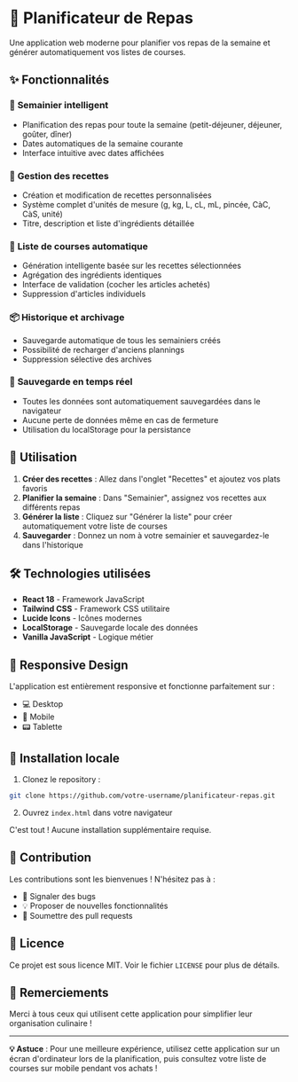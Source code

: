 # 🥗 Planificateur de Repas

Une application web moderne pour planifier vos repas de la semaine et générer automatiquement vos listes de courses.

## ✨ Fonctionnalités

### 📅 **Semainier intelligent**
- Planification des repas pour toute la semaine (petit-déjeuner, déjeuner, goûter, dîner)
- Dates automatiques de la semaine courante
- Interface intuitive avec dates affichées

### 🥗 **Gestion des recettes**
- Création et modification de recettes personnalisées
- Système complet d'unités de mesure (g, kg, L, cL, mL, pincée, CàC, CàS, unité)
- Titre, description et liste d'ingrédients détaillée

### 🛒 **Liste de courses automatique**
- Génération intelligente basée sur les recettes sélectionnées
- Agrégation des ingrédients identiques
- Interface de validation (cocher les articles achetés)
- Suppression d'articles individuels

### 📦 **Historique et archivage**
- Sauvegarde automatique de tous les semainiers créés
- Possibilité de recharger d'anciens plannings
- Suppression sélective des archives

### 💾 **Sauvegarde en temps réel**
- Toutes les données sont automatiquement sauvegardées dans le navigateur
- Aucune perte de données même en cas de fermeture
- Utilisation du localStorage pour la persistance

## 🚀 Utilisation

1. **Créer des recettes** : Allez dans l'onglet "Recettes" et ajoutez vos plats favoris
2. **Planifier la semaine** : Dans "Semainier", assignez vos recettes aux différents repas
3. **Générer la liste** : Cliquez sur "Générer la liste" pour créer automatiquement votre liste de courses
4. **Sauvegarder** : Donnez un nom à votre semainier et sauvegardez-le dans l'historique

## 🛠️ Technologies utilisées

- **React 18** - Framework JavaScript
- **Tailwind CSS** - Framework CSS utilitaire
- **Lucide Icons** - Icônes modernes
- **LocalStorage** - Sauvegarde locale des données
- **Vanilla JavaScript** - Logique métier

## 📱 Responsive Design

L'application est entièrement responsive et fonctionne parfaitement sur :
- 💻 Desktop
- 📱 Mobile
- 📟 Tablette

## 🔧 Installation locale

1. Clonez le repository :
```bash
git clone https://github.com/votre-username/planificateur-repas.git
```

2. Ouvrez `index.html` dans votre navigateur

C'est tout ! Aucune installation supplémentaire requise.

## 🤝 Contribution

Les contributions sont les bienvenues ! N'hésitez pas à :
- 🐛 Signaler des bugs
- 💡 Proposer de nouvelles fonctionnalités  
- 🔧 Soumettre des pull requests

## 📄 Licence

Ce projet est sous licence MIT. Voir le fichier `LICENSE` pour plus de détails.

## 🙏 Remerciements

Merci à tous ceux qui utilisent cette application pour simplifier leur organisation culinaire !

---

**💡 Astuce** : Pour une meilleure expérience, utilisez cette application sur un écran d'ordinateur lors de la planification, puis consultez votre liste de courses sur mobile pendant vos achats !

